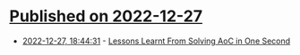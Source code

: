 # [Published on 2022-12-27](index.md)

* [2022-12-27, 18:44:31](https://lobste.rs/s/l8nbsx/lessons_learnt_from_solving_aoc_one) - [Lessons Learnt From Solving AoC in One Second](https://blog.sulami.xyz/posts/aoc-in-one-second/)
